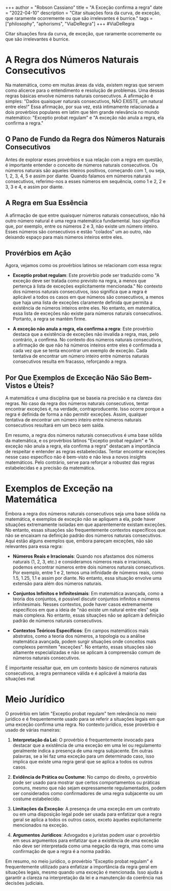 +++
author = "Robson Cassiano"
title = "A Exceção confirma a regra"
date = "2022-04-10"
description = "Citar situações fora da curva, de exceção, que raramente ocorremente ou que são irrelevantes é burrice."
tags = ["philosophy", "aphorisms", "ViaDeRegra"]
+++
#ViaDeRegra

Citar situações fora da curva, de exceção, que raramente ocorremente ou que são irrelevantes é burrice.

# A Regra dos Números Naturais Consecutivos

Na matemática, como em muitas áreas da vida, existem regras que servem como alicerce para o entendimento e resolução de problemas. Uma dessas regras básicas envolve números naturais consecutivos. A afirmação é simples: "Dados quaisquer naturais consecutivos, NÃO EXISTE, um natural entre eles!" Essa afirmação, por sua vez, está intimamente relacionada a dois provérbios populares em latim que têm grande relevância no mundo matemático: "Exceptio probat regulam" e "A exceção não anula a regra, ela confirma a regra."

## O Pano de Fundo da Regra dos Números Naturais Consecutivos

Antes de explorar esses provérbios e sua relação com a regra em questão, é importante entender o conceito de números naturais consecutivos. Os números naturais são aqueles inteiros positivos, começando com 1, ou seja, 1, 2, 3, 4, 5 e assim por diante. Quando falamos em números naturais consecutivos, referimo-nos a esses números em sequência, como 1 e 2, 2 e 3, 3 e 4, e assim por diante.

## A Regra em Sua Essência

A afirmação de que entre quaisquer números naturais consecutivos, não há outro número natural é uma regra matemática fundamental. Isso significa que, por exemplo, entre os números 2 e 3, não existe um número inteiro. Esses números são consecutivos e estão "colados" um ao outro, não deixando espaço para mais números inteiros entre eles.

## Provérbios em Ação

Agora, vejamos como os provérbios latinos se relacionam com essa regra:

- **Exceptio probat regulam**: Este provérbio pode ser traduzido como "A exceção deve ser tratada como previsto na regra, a menos que pertença à lista de exceções explicitamente mencionada." No contexto dos números naturais consecutivos, isso significa que a regra é aplicável a todos os casos em que números são consecutivos, a menos que haja uma lista de exceções claramente definida que permita a existência de números inteiros entre eles. No entanto, em matemática, essa lista de exceções não existe para números naturais consecutivos. Portanto, a regra se mantém firme.

- **A exceção não anula a regra, ela confirma a regra**: Este provérbio destaca que a existência de exceções não invalida a regra, mas, pelo contrário, a confirma. No contexto dos números naturais consecutivos, a afirmação de que não há números inteiros entre eles é confirmada a cada vez que se tenta encontrar um exemplo de exceção. Cada tentativa de encontrar um número inteiro entre números naturais consecutivos resulta em fracasso, reforçando a regra.

## Por Que Exemplos de Exceção Não São Bem-Vistos e Úteis?

A matemática é uma disciplina que se baseia na precisão e na clareza das regras. No caso da regra dos números naturais consecutivos, tentar encontrar exceções é, na verdade, contraproducente. Isso ocorre porque a regra é definida de forma a não permitir exceções. Assim, qualquer tentativa de encontrar um número inteiro entre números naturais consecutivos resultará em um beco sem saída.

Em resumo, a regra dos números naturais consecutivos é uma base sólida da matemática, e os provérbios latinos "Exceptio probat regulam" e "A exceção não anula a regra, ela confirma a regra" destacam a importância de respeitar e entender as regras estabelecidas. Tentar encontrar exceções nesse caso específico não é bem-visto e não leva a novos insights matemáticos. Pelo contrário, serve para reforçar a robustez das regras estabelecidas e a precisão da matemática.

# Exemplos de Exceção na Matemática

Embora a regra dos números naturais consecutivos seja uma base sólida na matemática, e exemplos de exceção não se apliquem a ela, pode haver situações extremamente isoladas em que aparentemente existam exceções. No entanto, essas situações são frequentemente contextos específicos que não se encaixam na definição padrão dos números naturais consecutivos. Aqui estão alguns exemplos que, embora pareçam exceções, não são relevantes para essa regra:

- **Números Reais e Irracionais**: Quando nos afastamos dos números naturais (1, 2, 3, etc.) e consideramos números reais e irracionais, podemos encontrar números entre dois números naturais consecutivos. Por exemplo, entre 1 e 2, temos uma infinidade de números reais, como 1.5, 1.25, 1.1 e assim por diante. No entanto, essa situação envolve uma extensão para além dos números naturais.

- **Conjuntos Infinitos e Infinitesimais**: Em matemática avançada, como a teoria dos conjuntos, é possível discutir conjuntos infinitos e números infinitesimais. Nesses contextos, pode haver casos extremamente específicos em que a ideia de "não existe um natural entre eles" seja mais complexa. No entanto, essas situações não se aplicam à definição padrão de números naturais consecutivos.

- **Contextos Teóricos Específicos**: Em campos matemáticos mais abstratos, como a teoria dos números, a topologia ou a análise matemática avançada, podem surgir situações onde conceitos mais complexos permitem "exceções". No entanto, essas situações são altamente especializadas e não se aplicam à compreensão comum de números naturais consecutivos.

É importante ressaltar que, em um contexto básico de números naturais consecutivos, a regra permanece válida e é aplicável à maioria das situações mat

# Meio Jurídico

O provérbio em latim "Exceptio probat regulam" tem relevância no meio jurídico e é frequentemente usado para se referir a situações legais em que uma exceção confirma uma regra. No contexto jurídico, esse provérbio é usado de várias maneiras:

1. **Interpretação da Lei**: O provérbio é frequentemente invocado para destacar que a existência de uma exceção em uma lei ou regulamento geralmente indica a presença de uma regra subjacente. Em outras palavras, se a lei faz uma exceção para um determinado caso, isso implica que existe uma regra geral que se aplica a todos os outros casos.

2. **Evidência de Prática ou Costume**: No campo do direito, o provérbio pode ser usado para mostrar que certos comportamentos ou práticas comuns, mesmo que não sejam expressamente regulamentados, podem ser considerados como confirmadores de uma regra subjacente ou um costume estabelecido.

3. **Limitações da Exceção**: A presença de uma exceção em um contrato ou em uma disposição legal pode ser usada para enfatizar que a regra geral se aplica a todos os outros casos, exceto àqueles explicitamente mencionados na exceção.

4. **Argumentos Jurídicos**: Advogados e juristas podem usar o provérbio em seus argumentos para enfatizar que a existência de uma exceção não deve ser interpretada como uma negação da regra, mas como uma confirmação de que a regra é a norma padrão.

Em resumo, no meio jurídico, o provérbio "Exceptio probat regulam" é frequentemente utilizado para enfatizar a importância da regra geral em situações legais, mesmo quando uma exceção é mencionada. Isso ajuda a garantir a clareza na interpretação da lei e a manutenção da coerência nas decisões judiciais.
